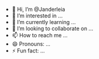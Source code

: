 - 👋 Hi, I’m @Janderleia
- 👀 I’m interested in ...
- 🌱 I’m currently learning ...
- 💞️ I’m looking to collaborate on ...
- 📫 How to reach me ...
- 😄 Pronouns: ...
- ⚡ Fun fact: ...

<!---
Olá, Sou Janderleia Ramos, trabalho com social media, quero qprofundar meus conhecimentos no mundo digital e de tecnologia.
--->
